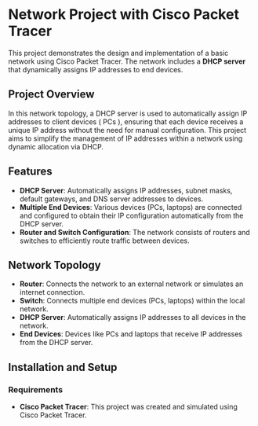 # Network Project with Cisco Packet Tracer

This project demonstrates the design and implementation of a basic network using Cisco Packet Tracer. The network includes a **DHCP server** that dynamically assigns IP addresses to end devices.

## Project Overview

In this network topology, a DHCP server is used to automatically assign IP addresses to client devices ( PCs ), ensuring that each device receives a unique IP address without the need for manual configuration. This project aims to simplify the management of IP addresses within a network using dynamic allocation via DHCP.

## Features
- **DHCP Server**: Automatically assigns IP addresses, subnet masks, default gateways, and DNS server addresses to devices.
- **Multiple End Devices**: Various devices (PCs, laptops) are connected and configured to obtain their IP configuration automatically from the DHCP server.
- **Router and Switch Configuration**: The network consists of routers and switches to efficiently route traffic between devices.
  
## Network Topology

- **Router**: Connects the network to an external network or simulates an internet connection.
- **Switch**: Connects multiple end devices (PCs, laptops) within the local network.
- **DHCP Server**: Automatically assigns IP addresses to all devices in the network.
- **End Devices**: Devices like PCs and laptops that receive IP addresses from the DHCP server.

## Installation and Setup

### Requirements
- **Cisco Packet Tracer**: This project was created and simulated using Cisco Packet Tracer.
